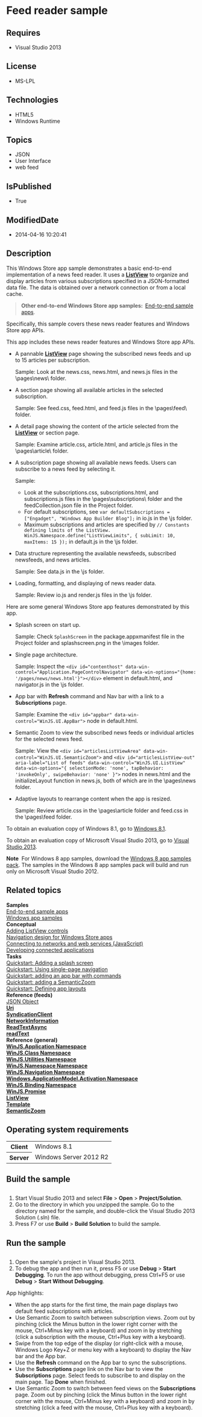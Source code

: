 # Feed reader sample
## Requires
* Visual Studio 2013
## License
* MS-LPL
## Technologies
* HTML5
* Windows Runtime
## Topics
* JSON
* User Interface
* web feed
## IsPublished
* True
## ModifiedDate
* 2014-04-16 10:20:41
## Description

<div id="mainSection">
<p>This Windows Store app sample demonstrates a basic end-to-end implementation of a news feed reader. It uses a
<a href="http://msdn.microsoft.com/library/windows/apps/br242878"><b>ListView</b></a> to organize and display articles from various subscriptions specified in a JSON-formatted data file. The data is obtained over a network connection or from a local cache.</p>
<blockquote><b>Other end-to-end Windows Store app samples:&nbsp;&nbsp;</b><a href="http://msdn.microsoft.com/library/windows/apps/dn263104">End-to-end sample apps</a>.</blockquote>
<p>Specifically, this sample covers these news reader features and Windows Store app&nbsp;APIs.
</p>
<p></p>
<p>This app includes these news reader features and Windows Store app&nbsp;APIs. </p>
<ul>
<li>
<p>A pannable <a href="http://msdn.microsoft.com/library/windows/apps/br242878"><b>ListView</b></a> page showing the subscribed news feeds and up to 15 articles per subscription.</p>
<p>Sample: Look at the news.css, news.html, and news.js files in the \pages\news\ folder.</p>
</li><li>
<p>A section page showing all available articles in the selected subscription.</p>
<p>Sample: See feed.css, feed.html, and feed.js files in the \pages\feed\ folder.</p>
</li><li>
<p>A detail page showing the content of the article selected from the <a href="http://msdn.microsoft.com/library/windows/apps/br242878">
<b>ListView</b></a> or section page.</p>
<p>Sample: Examine article.css, article.html, and article.js files in the \pages\article\ folder.</p>
</li><li>
<p>A subscription page showing all available news feeds. Users can subscribe to a news feed by selecting it.
</p>
<p>Sample: </p>
<ul>
<li>Look at the subscriptions.css, subscriptions.html, and subscriptions.js files in the \pages\subscriptions\ folder and the feedCollection.json file in the Project folder.
</li><li>For default subscriptions, see <code>var defaultSubscriptions = [&quot;Engadget&quot;, &quot;Windows App Builder Blog&quot;];</code> in io.js in the \js folder.
</li><li>Maximum subscriptions and articles are specified by <code>// Constants defining limits of the ListView. WinJS.Namespace.define(&quot;ListViewLimits&quot;, { subLimit: 10, maxItems: 15 });</code> in default.js in the \js folder.
</li></ul>
<p></p>
</li><li>
<p>Data structure representing the available newsfeeds, subscribed newsfeeds, and news articles.
</p>
<p>Sample: See data.js in the \js folder.</p>
</li><li>
<p>Loading, formatting, and displaying of news reader data. </p>
<p>Sample: Review io.js and render.js files in the \js folder.</p>
</li></ul>
<p>Here are some general Windows Store app features demonstrated by this app.</p>
<ul>
<li>
<p>Splash screen on start up.</p>
<p>Sample: Check <code>SplashScreen</code> in the package.appxmanifest file in the Project folder and splashscreen.png in the \images folder.</p>
</li><li>
<p>Single page architecture.</p>
<p>Sample: Inspect the <code>&lt;div id=&quot;contenthost&quot; data-win-control=&quot;Application.PageControlNavigator&quot; data-win-options=&quot;{home: '/pages/news/news.html'}&quot;&gt;&lt;/div&gt;</code> element in default.html, and navigator.js in the \js folder.</p>
</li><li>
<p>App bar with <b>Refresh</b> command and Nav bar with a link to a <b>Subscriptions</b> page.
</p>
<p>Sample: Examine the <code>&lt;div id=&quot;appbar&quot; data-win-control=&quot;WinJS.UI.AppBar&quot;&gt;</code> node in default.html.</p>
</li><li>
<p>Semantic Zoom to view the subscribed news feeds or individual articles for the selected news feed.
</p>
<p>Sample: View the <code>&lt;div id=&quot;articlesListViewArea&quot; data-win-control=&quot;WinJS.UI.SemanticZoom&quot;&gt;</code> and
<code>&lt;div id=&quot;articlesListView-out&quot; aria-label=&quot;List of feeds&quot; data-win-control=&quot;WinJS.UI.ListView&quot; data-win-options=&quot;{ selectionMode: 'none', tapBehavior: 'invokeOnly', swipeBehavior: 'none' }&quot;&gt;</code> nodes in news.html and the initializeLayout function
 in news.js, both of which are in the \pages\news folder.</p>
</li><li>
<p>Adaptive layouts to rearrange content when the app is resized.</p>
<p>Sample: Review article.css in the \pages\article folder and feed.css in the \pages\feed folder.</p>
</li></ul>
<p></p>
<p>To obtain an evaluation copy of Windows&nbsp;8.1, go to <a href="http://go.microsoft.com/fwlink/p/?linkid=301696">
Windows&nbsp;8.1</a>.</p>
<p>To obtain an evaluation copy of Microsoft Visual Studio&nbsp;2013, go to <a href="http://go.microsoft.com/fwlink/p/?linkid=301697">
Visual Studio&nbsp;2013</a>.</p>
<p></p>
<p class="note"><b>Note</b>&nbsp;&nbsp;For Windows&nbsp;8 app samples, download the <a href="http://go.microsoft.com/fwlink/p/?LinkId=301698">
Windows&nbsp;8 app samples pack</a>. The samples in the Windows&nbsp;8 app samples pack will build and run only on Microsoft Visual Studio&nbsp;2012.</p>
<p></p>
<h2><a id="related_topics"></a>Related topics</h2>
<dl><dt><b>Samples</b> </dt><dt><a href="http://msdn.microsoft.com/library/windows/apps/dn263104">End-to-end sample apps</a>
</dt><dt><a href="http://go.microsoft.com/fwlink/p/?LinkID=227694">Windows app samples</a>
</dt><dt><b>Conceptual</b> </dt><dt><a href="http://msdn.microsoft.com/library/windows/apps/hh465382">Adding ListView controls</a>
</dt><dt><a href="http://msdn.microsoft.com/library/windows/apps/hh761500">Navigation design for Windows Store apps</a>
</dt><dt><a href="http://msdn.microsoft.com/library/windows/apps/br211370">Connecting to networks and web services (JavaScript)</a>
</dt><dt><a href="http://msdn.microsoft.com/library/windows/apps/hh465399">Developing connected applications</a>
</dt><dt><b>Tasks</b> </dt><dt><a href="http://msdn.microsoft.com/library/windows/apps/hh465346">Quickstart: Adding a splash screen</a>
</dt><dt><a href="http://msdn.microsoft.com/library/windows/apps/hh452768">Quickstart: Using single-page navigation</a>
</dt><dt><a href="http://msdn.microsoft.com/library/windows/apps/hh465309">Quickstart: adding an app bar with commands</a>
</dt><dt><a href="http://msdn.microsoft.com/library/windows/apps/hh465492">Quickstart: adding a SemanticZoom</a>
</dt><dt><a href="http://msdn.microsoft.com/library/windows/apps/jj150600">Quickstart: Defining app layouts</a>
</dt><dt><b>Reference (feeds)</b> </dt><dt><a href="http://go.microsoft.com/fwlink/?LinkID=308896">JSON Object </a></dt><dt><a href="http://msdn.microsoft.com/library/windows/apps/br225998"><b>Uri</b></a>
</dt><dt><a href="http://msdn.microsoft.com/library/windows/apps/br243456"><b>SyndicationClient</b></a>
</dt><dt><a href="http://msdn.microsoft.com/library/windows/apps/br207293"><b>NetworkInformation</b></a>
</dt><dt><a href="http://msdn.microsoft.com/library/windows/apps/hh701482"><b>ReadTextAsync</b></a>
</dt><dt><a href="http://msdn.microsoft.com/library/windows/apps/hh700824"><b>readText</b></a>
</dt><dt><b>Reference (general)</b> </dt><dt><a href="http://msdn.microsoft.com/library/windows/apps/br229774"><b>WinJS.Application Namespace</b></a>
</dt><dt><a href="http://msdn.microsoft.com/library/windows/apps/br229776"><b>WinJS.Class Namespace</b></a>
</dt><dt><a href="http://msdn.microsoft.com/library/windows/apps/br229783"><b>WinJS.Utilities Namespace</b></a>
</dt><dt><a href="http://msdn.microsoft.com/library/windows/apps/br212652"><b>WinJS.Namespace Namespace</b></a>
</dt><dt><a href="http://msdn.microsoft.com/library/windows/apps/br229778"><b>WinJS.Navigation Namespace</b></a>
</dt><dt><a href="http://msdn.microsoft.com/library/windows/apps/br224766"><b>Windows.ApplicationModel.Activation Namespace</b></a>
</dt><dt><a href="http://msdn.microsoft.com/library/windows/apps/br229775"><b>WinJS.Binding Namespace</b></a>
</dt><dt><a href="http://msdn.microsoft.com/library/windows/apps/br211867"><b>WinJS.Promise</b></a>
</dt><dt><a href="http://msdn.microsoft.com/library/windows/apps/br211837"><b>ListView</b></a>
</dt><dt><a href="http://msdn.microsoft.com/library/windows/apps/br229723"><b>Template</b></a>
</dt><dt><a href="http://msdn.microsoft.com/library/windows/apps/br229690"><b>SemanticZoom</b></a>
</dt></dl>
<h2>Operating system requirements</h2>
<table>
<tbody>
<tr>
<th>Client</th>
<td><dt>Windows&nbsp;8.1 </dt></td>
</tr>
<tr>
<th>Server</th>
<td><dt>Windows Server&nbsp;2012&nbsp;R2 </dt></td>
</tr>
</tbody>
</table>
<h2>Build the sample</h2>
<h2><a id="build"></a><a id="BUILD"></a></h2>
<ol>
<li>Start Visual Studio&nbsp;2013 and select <b>File</b> &gt; <b>Open</b> &gt; <b>Project/Solution</b>.
</li><li>Go to the directory in which you unzipped the sample. Go to the directory named for the sample, and double-click the Visual Studio&nbsp;2013 Solution (.sln) file.
</li><li>Press F7 or use <b>Build</b> &gt; <b>Build Solution</b> to build the sample. </li></ol>
<h2>Run the sample</h2>
<h2><a id="run"></a><a id="RUN"></a></h2>
<ol>
<li>Open the sample's project in Visual Studio&nbsp;2013. </li><li>To debug the app and then run it, press F5 or use <b>Debug</b> &gt; <b>Start Debugging</b>. To run the app without debugging, press Ctrl&#43;F5 or use
<b>Debug</b> &gt; <b>Start Without Debugging</b>. </li></ol>
<p>App highlights:</p>
<ul>
<li>When the app starts for the first time, the main page displays two default feed subscriptions with articles.
</li><li>Use Semantic Zoom to switch between subscription views. Zoom out by pinching (click the Minus button in the lower right corner with the mouse, Ctrl&#43;Minus key with a keyboard) and zoom in by stretching (click a subscription with the mouse, Ctrl&#43;Plus key
 with a keyboard). </li><li>Swipe from the top edge of the display (or right-click with a mouse, Windows Logo Key&#43;Z or menu key with a keyboard) to display the Nav bar and the App bar.
</li><li>Use the <b>Refresh</b> command on the App bar to sync the subscriptions. </li><li>Use the <b>Subscriptions</b> page link on the Nav bar to view the <b>Subscriptions</b> page. Select feeds to subscribe to and display on the main page. Tap
<b>Done</b> when finished. </li><li>Use Semantic Zoom to switch between feed views on the <b>Subscriptions</b> page. Zoom out by pinching (click the Minus button in the lower right corner with the mouse, Ctrl&#43;Minus key with a keyboard) and zoom in by stretching (click a feed with the mouse,
 Ctrl&#43;Plus key with a keyboard). </li></ul>
</div>
